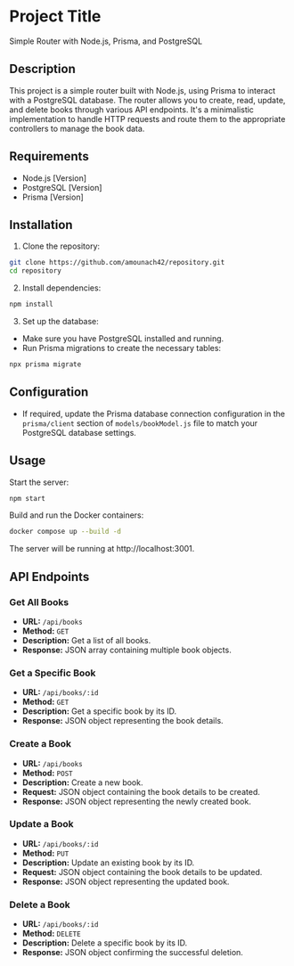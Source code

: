 # Project Title

Simple Router with Node.js, Prisma, and PostgreSQL

## Description

This project is a simple router built with Node.js, using Prisma to interact with a PostgreSQL database. The router allows you to create, read, update, and delete books through various API endpoints. It's a minimalistic implementation to handle HTTP requests and route them to the appropriate controllers to manage the book data.

## Requirements

- Node.js [Version]
- PostgreSQL [Version]
- Prisma [Version]

## Installation

1. Clone the repository:

```bash
git clone https://github.com/amounach42/repository.git
cd repository
```

2. Install dependencies:

```bash
npm install
```

3. Set up the database:

- Make sure you have PostgreSQL installed and running.
- Run Prisma migrations to create the necessary tables:

```bash
npx prisma migrate
```

## Configuration

- If required, update the Prisma database connection configuration in the `prisma/client` section of `models/bookModel.js` file to match your PostgreSQL database settings.

## Usage

Start the server:

```bash
npm start
```

Build and run the Docker containers:

```bash
docker compose up --build -d
```

The server will be running at http://localhost:3001.

## API Endpoints

### Get All Books

- **URL:** `/api/books`
- **Method:** `GET`
- **Description:** Get a list of all books.
- **Response:** JSON array containing multiple book objects.

### Get a Specific Book

- **URL:** `/api/books/:id`
- **Method:** `GET`
- **Description:** Get a specific book by its ID.
- **Response:** JSON object representing the book details.

### Create a Book

- **URL:** `/api/books`
- **Method:** `POST`
- **Description:** Create a new book.
- **Request:** JSON object containing the book details to be created.
- **Response:** JSON object representing the newly created book.

### Update a Book

- **URL:** `/api/books/:id`
- **Method:** `PUT`
- **Description:** Update an existing book by its ID.
- **Request:** JSON object containing the book details to be updated.
- **Response:** JSON object representing the updated book.

### Delete a Book

- **URL:** `/api/books/:id`
- **Method:** `DELETE`
- **Description:** Delete a specific book by its ID.
- **Response:** JSON object confirming the successful deletion.
